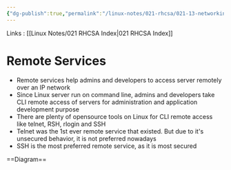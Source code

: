 ```yaml
---
{"dg-publish":true,"permalink":"/linux-notes/021-rhcsa/021-13-networking/021-13-4-remote-services/"}
---
```


Links : [[Linux Notes/021 RHCSA Index\|021 RHCSA Index]]

# Remote Services

- Remote services help admins and developers to access server remotely over an IP network
- Since Linux server run on command line, admins and developers take CLI remote access of servers for administration and application development purpose
- There are plenty of opensource tools on Linux for CLI remote access like telnet, RSH, rlogin and SSH
- Telnet was the 1st ever remote service that existed. But due to it's unsecured behavior, it is not preferred nowadays
- SSH is the most preferred remote service, as it is most secured

==Diagram==